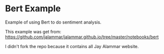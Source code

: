 # Bert Example
Example of using Bert to do sentiment analysis.

This example was get from: \
https://github.com/jalammar/jalammar.github.io/tree/master/notebooks/bert

I didn't fork the repo because it contains all Jay Alammar website.
